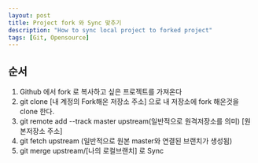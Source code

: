 ```yaml
---
layout: post
title: Project fork 와 Sync 맞추기
description: "How to sync local project to forked project"
tags: [Git, Opensource]
---
```

## 순서
1. Github 에서 fork 로 복사하고 싶은 프로젝트를 가져온다
2. git clone [내 계정의 Fork해온 저장소 주소] 으로 내 저장소에 fork 해온것을 clone 한다.
3. git remote add --track master upstream(일반적으로 원격저장소를 의미) [원본저장소 주소]
4. git fetch upstream (일반적으로 원본 master와 연결된 브랜치가 생성됨)
5. git merge upstream/[나의 로컬브랜치] 로 Sync